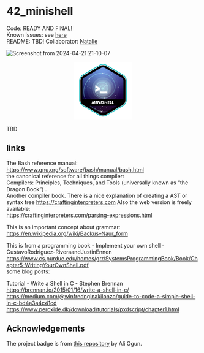 # 42_minishell

Code: READY AND FINAL!   
Known Issues: see [here](https://github.com/alx-sch/42_minishell/issues)   
README: TBD! 
Collaborator: [Natalie](https://github.com/busedame)

![Screenshot from 2024-04-21 21-10-07](https://github.com/alx-sch/42_pipex/assets/134595144/350670ec-54ee-4629-94ab-0dcb1dd92a9b)

<p align="center">
    <img src="https://github.com/alx-sch/42_minishell/blob/main/.assets/minishell-badge.png" alt="minishell_badge.png" />
</p>


TBD

## links
The Bash reference manual:  
https://www.gnu.org/software/bash/manual/bash.html  
the canonical reference for all things compiler:  
Compilers: Principles, Techniques, and Tools (universally known as “the Dragon Book”) .  
Another compiler book. There is a nice explanation of creating a AST or syntax tree
https://craftinginterpreters.com
Also the web version is freely available:  
https://craftinginterpreters.com/parsing-expressions.html  

This is an important concept about grammar:  
https://en.wikipedia.org/wiki/Backus–Naur_form  

This is from a programming book - Implement your own shell - GustavoRodriguez-RiveraandJustinEnnen  
https://www.cs.purdue.edu/homes/grr/SystemsProgrammingBook/Book/Chapter5-WritingYourOwnShell.pdf  
some blog posts:  

Tutorial - Write a Shell in C - Stephen Brennan  
https://brennan.io/2015/01/16/write-a-shell-in-c/  
https://medium.com/@winfrednginakilonzo/guide-to-code-a-simple-shell-in-c-bd4a3a4c41cd   
https://www.peroxide.dk/download/tutorials/pxdscript/chapter1.html  

## Acknowledgements
The project badge is from [this repository](https://github.com/ayogun/42-project-badges) by Ali Ogun.
